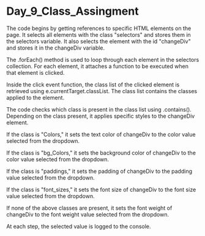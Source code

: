 # Day_9_Class_Assingment

The code begins by getting references to specific HTML elements on the page. It selects all elements with the class "selectors" and stores them in the selectors variable. It also selects the element with the id "changeDiv" and stores it in the changeDiv variable.

The .forEach() method is used to loop through each element in the selectors collection. For each element, it attaches a function to be executed when that element is clicked.

Inside the click event function, the class list of the clicked element is retrieved using e.currentTarget.classList. The class list contains the classes applied to the element.

The code checks which class is present in the class list using .contains(). Depending on the class present, it applies specific styles to the changeDiv element.

If the class is "Colors," it sets the text color of changeDiv to the color value selected from the dropdown.

If the class is "bg_Colors," it sets the background color of changeDiv to the color value selected from the dropdown.

If the class is "paddings," it sets the padding of changeDiv to the padding value selected from the dropdown.

If the class is "font_sizes," it sets the font size of changeDiv to the font size value selected from the dropdown.

If none of the above classes are present, it sets the font weight of changeDiv to the font weight value selected from the dropdown.

At each step, the selected value is logged to the console.
